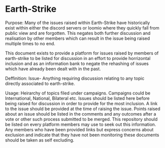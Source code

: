 # Earth-Strike

Purpose:
Many of the issues raised within Earth-Strike have historically exist within either the discord servers or loomio where they quickly fall from public view and are forgotten. This negates both further discussion and realisation by other members which can result in the issue being raised multiple times to no end.

This document exists to provide a platform for issues raised by members of earth-strike to be listed for discussion in an effort to provide horrizontal inclusion and as an information bank to negate the rehashing of issues which have already been dealt with in the past. 

Deffinition:
  Issue- Anything requiring discussion relating to any topic directly associated to earth-strike.
 
Usage: Heirarchy of topics filed under campaigns. Campaigns could be International, National, Bilateral etc. Issues should be listed here before being raised for discussion in order to provide for the most inclusion. A link to the issue should be provided at the time of raising the issue. Points raised about an issue should be listed in the comments and any outcomes after a vote or other such process submitted to be merged. This repository should be listed on every platform members may use to seek out this information. Any members who have been provided links but express concerns about exclusion and indicate that they have not been monitoring these documents should be taken as self excluding.
